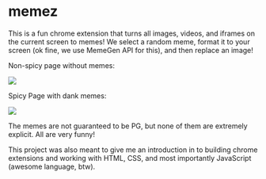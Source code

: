 # memez

This is a fun chrome extension that turns all images, videos, and iframes on the current screen to memes! We select a random meme, format it to your screen (ok fine, we use MemeGen API for this), and then replace an image! 

Non-spicy page without memes: 

<img src = "bland.png">

Spicy Page with dank memes: 

<img src = "spicy.png">

The memes are not guaranteed to be PG, but none of them are extremely explicit. All are very funny!

This project was also meant to give me an introduction in to building chrome extensions and working with HTML, CSS, and most importantly JavaScript (awesome language, btw). 